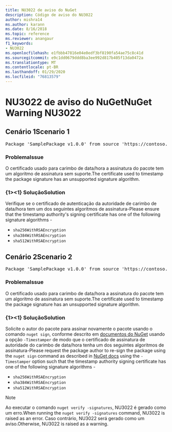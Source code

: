 ```yaml
---
title: NU3022 de aviso do NuGet
description: Código de aviso do NU3022
author: mishra14
ms.author: karann
ms.date: 8/16/2018
ms.topic: reference
ms.reviewer: anangaur
f1_keywords:
- NU3022
ms.openlocfilehash: e1fbbb47816e04e0edf3bf8190fa54ae75c8c41d
ms.sourcegitcommit: e9c1dd0679ddd8ba3ee992d817b405f13da0472a
ms.translationtype: MT
ms.contentlocale: pt-BR
ms.lasthandoff: 01/29/2020
ms.locfileid: "76813579"
---
```

# <a name="nuget-warning-nu3022"></a><span data-ttu-id="216a7-103">NU3022 de aviso do NuGet</span><span class="sxs-lookup"><span data-stu-id="216a7-103">NuGet Warning NU3022</span></span>

## <a name="scenario-1"></a><span data-ttu-id="216a7-104">Cenário 1</span><span class="sxs-lookup"><span data-stu-id="216a7-104">Scenario 1</span></span>

<pre>Package 'SamplePackage v1.0.0' from source 'https://contoso.com/index.json': The primary signature's timestamp certificate has an unsupported signature algorithm.</pre>

### <a name="issue"></a><span data-ttu-id="216a7-105">Problema</span><span class="sxs-lookup"><span data-stu-id="216a7-105">Issue</span></span>

<span data-ttu-id="216a7-106">O certificado usado para carimbo de data/hora a assinatura do pacote tem um algoritmo de assinatura sem suporte.</span><span class="sxs-lookup"><span data-stu-id="216a7-106">The certificate used to timestamp the package signature has an unsupported signature algorithm.</span></span>


### <a name="solution"></a><span data-ttu-id="216a7-107">{1&gt;&lt;1} Solução</span><span class="sxs-lookup"><span data-stu-id="216a7-107">Solution</span></span>

<span data-ttu-id="216a7-108">Verifique se o certificado de autenticação da autoridade de carimbo de data/hora tem um dos seguintes algoritmos de assinatura-</span><span class="sxs-lookup"><span data-stu-id="216a7-108">Please ensure that the timestamp authority's signing certificate has one of the following signature algorithms -</span></span> 
* `sha256WithRSAEncryption`
* `sha384WithRSAEncryption`
* `sha512WithRSAEncryption`



## <a name="scenario-2"></a><span data-ttu-id="216a7-109">Cenário 2</span><span class="sxs-lookup"><span data-stu-id="216a7-109">Scenario 2</span></span>

<pre>Package 'SamplePackage v1.0.0' from source 'https://contoso.com/index.json': The timestamp certificate has an unsupported signature algorithm (SHA1). The following algorithms are supported: SHA256RSA, SHA384RSA, SHA512RSA.</pre>

### <a name="issue"></a><span data-ttu-id="216a7-110">Problema</span><span class="sxs-lookup"><span data-stu-id="216a7-110">Issue</span></span>

<span data-ttu-id="216a7-111">O certificado usado para carimbo de data/hora a assinatura do pacote tem um algoritmo de assinatura sem suporte.</span><span class="sxs-lookup"><span data-stu-id="216a7-111">The certificate used to timestamp the package signature has an unsupported signature algorithm.</span></span>


### <a name="solution"></a><span data-ttu-id="216a7-112">{1&gt;&lt;1} Solução</span><span class="sxs-lookup"><span data-stu-id="216a7-112">Solution</span></span>

<span data-ttu-id="216a7-113">Solicite o autor do pacote para assinar novamente o pacote usando o comando `nuget sign`, conforme descrito em [documentos do NuGet](../../create-packages/sign-a-package.md) usando a opção `-Timestamper` de modo que o certificado de assinatura de autoridade do carimbo de data/hora tenha um dos seguintes algoritmos de assinatura-</span><span class="sxs-lookup"><span data-stu-id="216a7-113">Please request the package author to re-sign the package using the `nuget sign` command as described in [NuGet docs](../../create-packages/sign-a-package.md) using the `-Timestamper` option such that the timestamp authority signing certificate has one of the following signature algorithms -</span></span>
* `sha256WithRSAEncryption`
* `sha384WithRSAEncryption`
* `sha512WithRSAEncryption`


> [!Note]
> <span data-ttu-id="216a7-114">Ao executar o comando `nuget verify -signatures`, NU3022 é gerado como um erro.</span><span class="sxs-lookup"><span data-stu-id="216a7-114">When running the `nuget verify -signatures` command, NU3022 is raised as an error.</span></span> <span data-ttu-id="216a7-115">Caso contrário, NU3022 será gerado como um aviso.</span><span class="sxs-lookup"><span data-stu-id="216a7-115">Otherwise, NU3022 is raised as a warning.</span></span>
